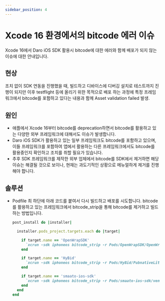 ```yaml
---
sidebar_position: 4
---
```


# Xcode 16 환경에서의 bitcode 에러 이슈

Xcode 16에서 Daro iOS SDK 활용시 bitcode에 대한 에러와 함께 배포가 되지 않는 이슈에 대한 안내입니다.

## 현상

조치 없이 SDK 연동을 진행했을 때, 빌드하고 디바이스에 디버깅 설치로 테스트까지 진행이 되지만 이후 testflight 등에 올리기 위한 목적으로 배포 하는 과정에 특정 프레임워크에서 bitcode를 포함하고 있다는 내용과 함께 Asset validation failed 발생.

## 원인

- 애플에서 Xcode 16부터 bitcode를 deprecation하면서 bitcode를 활용하고 있는 다양한 외부 프레임워크에 대해서도 이슈가 발생합니다.
- Daro iOS SDK가 활용하고 있는 일부 프레임워크도 bitcode를 포함하고 있으며, 이들 프레임워크를 포함하여 앱에서 활용하는 다른 프레임워크에서도 bitcode를 활용중인지 확인하고 조치를 취할 필요가 있습니다.
- 추후 SDK 프레임워크를 제작한 외부 업체에서 bitcode를 SDK에서 제거하면 해당 이슈는 해결될 것으로 보이나, 현재는 과도기적인 상황으로 메뉴얼하게 제거를 진행해야 합니다.


## 솔루션

- Podfile 최 하단에 아래 코드를 붙여서 다시 빌드하고 배포를 시도합니다. bitcode를 활용하고 있는 프레임워크에서 bitcode_strip을 통해 bitcode를 제거하고 빌드하는 방법입니다.

  ```ruby
  post_install do |installer|

    installer.pods_project.targets.each do |target|

      if target.name == 'OpenWrapSDK'
        `xcrun -sdk iphoneos bitcode_strip -r Pods/OpenWrapSDK/OpenWrapSDK/OMSDK_Pubmatic.xcframework/ios-arm64/OMSDK_Pubmatic.framework/OMSDK_Pubmatic -o Pods/OpenWrapSDK/OpenWrapSDK/OMSDK_Pubmatic.xcframework/ios-arm64/OMSDK_Pubmatic.framework/OMSDK_Pubmatic`
      end

      if target.name == 'HyBid'
        `xcrun -sdk iphoneos bitcode_strip -r Pods/HyBid/PubnativeLite/PubnativeLite/OMSDK-1.4.10/OMSDK_Pubnativenet.xcframework/ios-arm64/OMSDK_Pubnativenet.framework/OMSDK_Pubnativenet -o Pods/HyBid/PubnativeLite/PubnativeLite/OMSDK-1.4.10/OMSDK_Pubnativenet.xcframework/ios-arm64/OMSDK_Pubnativenet.framework/OMSDK_Pubnativenet`
      end

      if target.name == 'smaato-ios-sdk'
        `xcrun -sdk iphoneos bitcode_strip -r Pods/smaato-ios-sdk/vendor/OMSDK_Smaato.xcframework/ios-arm64_armv7/OMSDK_Smaato.framework/OMSDK_Smaato -o Pods/smaato-ios-sdk/vendor/OMSDK_Smaato.xcframework/ios-arm64_armv7/OMSDK_Smaato.framework/OMSDK_Smaato`
      end
    end
  end
  ```